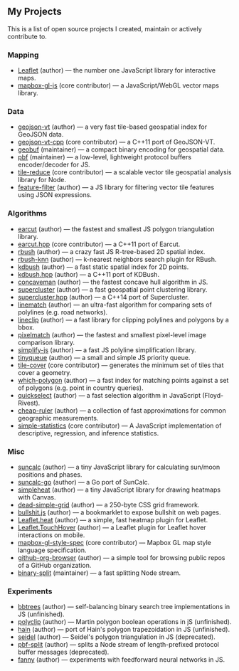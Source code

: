 ## My Projects

This is a list of open source projects I created, maintain or actively contribute to.

### Mapping

- [Leaflet](https://github.com/Leaflet/Leaflet) (author) — the number one JavaScript library for interactive maps.
- [mapbox-gl-js](https://github.com/mapbox/mapbox-gl-js) (core contributor) — a JavaScript/WebGL vector maps library.

### Data

- [geojson-vt](https://github.com/mapbox/geojson-vt) (author) — a very fast tile-based geospatial index for GeoJSON data.
- [geojson-vt-cpp](https://github.com/mapbox/geojson-vt-cpp) (core contributor) — a C++11 port of GeoJSON-VT.
- [geobuf](https://github.com/mapbox/geobuf) (maintainer) — a compact binary encoding for geospatial data.
- [pbf](https://github.com/mapbox/pbf) (maintainer) — a low-level, lightweight protocol buffers encoder/decoder for JS.
- [tile-reduce](https://github.com/mapbox/tile-reduce) (core contributor) — a scalable vector tile geospatial analysis library for Node.
- [feature-filter](https://github.com/mapbox/feature-filter/) (author) — a JS library for filtering vector tile features using JSON expressions.

### Algorithms

- [earcut](https://github.com/mapbox/earcut) (author) — the fastest and smallest JS polygon triangulation library.
- [earcut.hpp](https://github.com/mapbox/earcut.hpp) (core contributor) — a C++11 port of Earcut.
- [rbush](https://github.com/mourner/rbush) (author) — a crazy fast JS R-tree-based 2D spatial index.
- [rbush-knn](https://github.com/mourner/rbush-knn) (author) — k-nearest neighbors search plugin for RBush.
- [kdbush](https://github.com/mourner/kdbush) (author) — a fast static spatial index for 2D points.
- [kdbush.hpp](https://github.com/mourner/kdbush.hpp) (author) — a C++11 port of KDBush.
- [concaveman](https://github.com/mapbox/concaveman) (author) — the fastest concave hull algorithm in JS.
- [supercluster](https://github.com/mapbox/supercluster) (author) — a fast geospatial point clustering library.
- [supercluster.hpp](https://github.com/mapbox/supercluster.hpp) (author) — a C++14 port of Supercluster.
- [linematch](https://github.com/mapbox/linematch) (author) — an ultra-fast algorithm for comparing sets of polylines (e.g. road networks).
- [lineclip](https://github.com/mapbox/lineclip) (author) — a fast library for clipping polylines and polygons by a bbox.
- [pixelmatch](https://github.com/mapbox/pixelmatch) (author) — the fastest and smallest pixel-level image comparison library.
- [simplify-js](https://github.com/mourner/simplify-js) (author) — a fast JS polyline simplification library.
- [tinyqueue](https://github.com/mourner/tinyqueue) (author) — a small and simple JS priority queue.
- [tile-cover](https://github.com/mapbox/tile-cover) (core contributor) — generates the minimum set of tiles that cover a geometry.
- [which-polygon](https://github.com/mapbox/which-polygon) (author) — a fast index for matching points against a set of polygons (e.g. point in country queries).
- [quickselect](https://github.com/mourner/quickselect) (author) — a fast selection algorithm in JavaScript (Floyd-Rivest).
- [cheap-ruler](https://github.com/mapbox/cheap-ruler) (author) — a collection of fast approximations for common geographic measurements.
- [simple-statistics](https://github.com/simple-statistics/simple-statistics) (core contributor) — A JavaScript implementation of descriptive, regression, and inference statistics.

### Misc

- [suncalc](https://github.com/mourner/suncalc) (author) — a tiny JavaScript library for calculating sun/moon positions and phases.
- [suncalc-go](https://github.com/mourner/suncalc-go) (author) — a Go port of SunCalc.
- [simpleheat](https://github.com/mourner/simpleheat) (author) — a tiny JavaScript library for drawing heatmaps with Canvas.
- [dead-simple-grid](https://github.com/mourner/dead-simple-grid) (author) — a 250-byte CSS grid framework.
- [bullshit.js](https://github.com/mourner/bullshit.js) (author) — a bookmarklet to expose bullshit on web pages.
- [Leaflet.heat](https://github.com/Leaflet/Leaflet.heat) (author) — a simple, fast heatmap plugin for Leaflet.
- [Leaflet.TouchHover](https://github.com/mourner/Leaflet.TouchHover) (author) — a Leaflet plugin for Leaflet hover interactions on mobile.
- [mapbox-gl-style-spec](https://github.com/mapbox/mapbox-gl-style-spec) (core contributor) — Mapbox GL map style language specification.
- [github-org-browser](https://github.com/mapbox/github-org-browser) (author) — a simple tool for browsing public repos of a GitHub organization.
- [binary-split](https://github.com/maxogden/binary-split) (maintainer) — a fast splitting Node stream.

### Experiments

- [bbtrees](https://github.com/mourner/bbtree) (author) — self-balancing binary search tree implementations in JS (unfinished).
- [polyclip](https://github.com/mapbox/polyclip) (author) — Martin polygon boolean operations in jS (unfinished).
- [hain](https://github.com/mourner/hain) (author) — port of Hain's polygon trapezoidation in JS (unfinished).
- [seidel](https://github.com/mapbox/seidel) (author) — Seidel's polygon triangulation in JS (deprecated).
- [pbf-split](https://github.com/mourner/pbf-split) (author) — splits a Node stream of length-prefixed protocol buffer messages (deprecated).
- [fanny](https://github.com/mourner/fanny) (author) — experiments with feedforward neural networks in JS.

